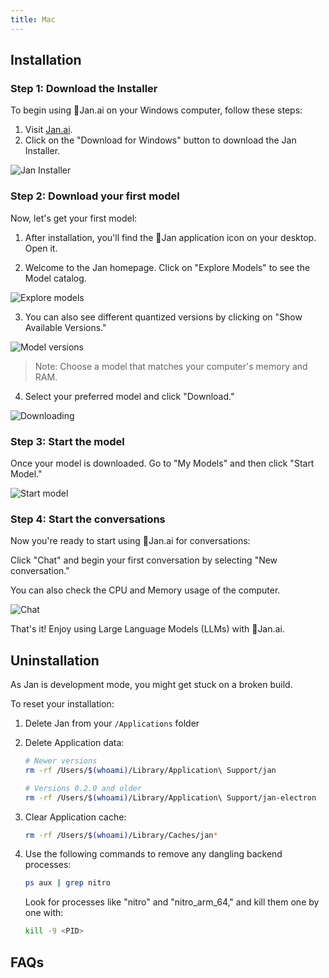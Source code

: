 ```yaml
---
title: Mac 
---
```


## Installation

### Step 1: Download the Installer
To begin using 👋Jan.ai on your Windows computer, follow these steps:

1. Visit [Jan.ai](https://jan.ai/).
2. Click on the "Download for Windows" button to download the Jan Installer.

![Jan Installer](/img/jan-download.png)

### Step 2: Download your first model
Now, let's get your first model:

1. After installation, you'll find the 👋Jan application icon on your desktop. Open it.

2. Welcome to the Jan homepage. Click on "Explore Models" to see the Model catalog.

![Explore models](/img/explore-model.png)

3. You can also see different quantized versions by clicking on "Show Available Versions."

![Model versions](/img/model-version.png)

> Note: Choose a model that matches your computer's memory and RAM.

4. Select your preferred model and click "Download."

![Downloading](/img/downloading.png)

### Step 3: Start the model
Once your model is downloaded. Go to "My Models" and then click "Start Model."

![Start model](/img/start-model.png)

### Step 4: Start the conversations
Now you're ready to start using 👋Jan.ai for conversations:

Click "Chat" and begin your first conversation by selecting "New conversation."

You can also check the CPU and Memory usage of the computer.

![Chat](/img/chat.png)

That's it! Enjoy using Large Language Models (LLMs) with 👋Jan.ai.

## Uninstallation

As Jan is development mode, you might get stuck on a broken build.

To reset your installation:

1. Delete Jan from your `/Applications` folder

2. Delete Application data:
   ```sh
   # Newer versions
   rm -rf /Users/$(whoami)/Library/Application\ Support/jan

   # Versions 0.2.0 and older
   rm -rf /Users/$(whoami)/Library/Application\ Support/jan-electron
   ```
   
3. Clear Application cache:
   ```sh
   rm -rf /Users/$(whoami)/Library/Caches/jan*
   ```

4. Use the following commands to remove any dangling backend processes:

    ```sh
    ps aux | grep nitro
    ```

    Look for processes like "nitro" and "nitro_arm_64," and kill them one by one with:

    ```sh
    kill -9 <PID>
    ```

## FAQs
